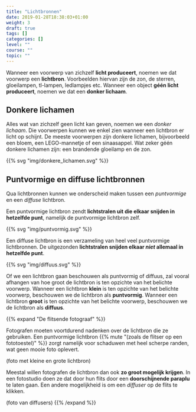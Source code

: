 ```yaml
---
title: "Lichtbronnen"
date: 2019-01-28T18:38:03+01:00
weight: 3
draft: true
tags: []
categories: []
level: ""
course: ""
topic: ""
---
```

Wanneer een voorwerp van zichzelf **licht produceert**, noemen we dat voorwerp
een **lichtbron**. Voorbeelden hiervan zijn de zon, de sterren, gloeilampen,
tl-lampen, ledlampjes etc. Wanneer een object **géén licht produceert**, noemen
we dat een **donker lichaam**.

## Donkere lichamen
Alles wat van zichzelf geen licht kan geven, noemen we een *donker lichaam*.
Die voorwerpen kunnen we enkel zien wanneer een lichtbron er licht op schijnt.
De meeste voorwerpen zijn donkere lichamen, bijvoorbeeld een bloem, een
LEGO-mannetje of een sinaasappel. Wat zeker géén donkere lichamen zijn: een
brandende gloeilamp en de zon.

{{% svg "img/donkere_lichamen.svg" %}}

## Puntvormige en diffuse lichtbronnen
Qua lichtbronnen kunnen we onderscheid maken tussen een *puntvormige* en een
*diffuse* lichtbron.

Een puntvormige lichtbron zendt **lichtstralen uit die elkaar snijden in
hetzelfde punt**, namelijk de puntvormige lichtbron zelf.

{{% svg "img/puntvormig.svg" %}}

Een diffuse lichtbron is een verzameling van heel veel puntvormige
lichtbronnen. De uitgezonden **lichtstralen snijden elkaar *niet* allemaal in
hetzelfde punt**.

{{% svg "img/diffuus.svg" %}}

Of we een lichtbron gaan beschouwen als puntvormig of diffuus, zal vooral
afhangen van hoe groot de lichtbron is ten opzichte van het belichte voorwerp.
Wanneer een lichtbron **klein** is ten opzichte van het belichte voorwerp,
beschouwen we de lichtbron als **puntvormig**. Wanneer een lichtbron **groot**
is ten opzichte van het belichte voorwerp, beschouwen we de lichtbron als
**diffuus**.

{{% expand "De flitsende fotograaf" %}}

Fotografen moeten voortdurend nadenken over de lichtbron die ze gebruiken. Een
puntvormige lichtbron
{{% mute "(zoals de flitser op een fototoestel)" %}}
zorgt namelijk voor schaduwen met heel scherpe randen, wat geen mooie
foto oplevert.

(foto met kleine en grote lichtbron)

Meestal willen fotografen de lichtbron dan ook **zo groot mogelijk krijgen**.
In een fotostudio doen ze dat door hun flits door een **doorschijnende
paraplu** te laten gaan. Een andere mogelijkheid is om een *diffuser* op de
flits te klikken.

(foto van diffusers)
{{% /expand %}}

